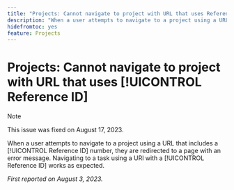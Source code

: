 ```yaml
---
title: "Projects: Cannot navigate to project with URL that uses Reference ID"
description: "When a user attempts to navigate to a project using a URL that includes a Reference ID number, they are redirected to a page with an error message. Navigating to a task using a URl with a Reference ID works as expected."
hidefromtoc: yes
feature: Projects
---
```


# Projects: Cannot navigate to project with URL that uses [!UICONTROL Reference ID]

>[!NOTE]
>
>This issue was fixed on August 17, 2023.

When a user attempts to navigate to a project using a URL that includes a [!UICONTROL Reference ID] number, they are redirected to a page with an error message. Navigating to a task using a URl with a [!UICONTROL Reference ID] works as expected.

_First reported on August 3, 2023._

